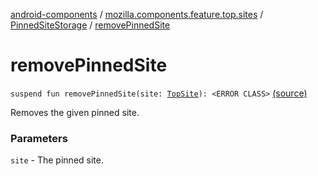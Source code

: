 [android-components](../../index.md) / [mozilla.components.feature.top.sites](../index.md) / [PinnedSiteStorage](index.md) / [removePinnedSite](./remove-pinned-site.md)

# removePinnedSite

`suspend fun removePinnedSite(site: `[`TopSite`](../-top-site/index.md)`): <ERROR CLASS>` [(source)](https://github.com/mozilla-mobile/android-components/blob/master/components/feature/top-sites/src/main/java/mozilla/components/feature/top/sites/PinnedSiteStorage.kt#L78)

Removes the given pinned site.

### Parameters

`site` - The pinned site.